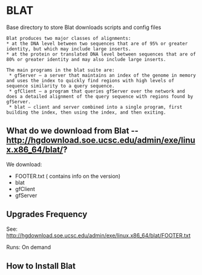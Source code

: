 # BLAT

Base directory to store Blat downloads scripts and config files

```
Blat produces two major classes of alignments:
* at the DNA level between two sequences that are of 95% or greater identity, but which may include large inserts.
* at the protein or translated DNA level between sequences that are of 80% or greater identity and may also include large inserts.

The main programs in the blat suite are:
 * gfServer – a server that maintains an index of the genome in memory and uses the index to quickly find regions with high levels of sequence similarity to a query sequence.
 * gfClient – a program that queries gfServer over the network and does a detailed alignment of the query sequence with regions found by gfServer.
 * blat – client and server combined into a single program, first building the index, then using the index, and then exiting.
```

## What do we download from Blat -- http://hgdownload.soe.ucsc.edu/admin/exe/linux.x86_64/blat/?

We download:

 * FOOTER.txt ( contains info on the version)
 * blat
 * gfClient
 * gfServer

## Upgrades Frequency

See: http://hgdownload.soe.ucsc.edu/admin/exe/linux.x86_64/blat/FOOTER.txt

Runs: On demand

## How to Install Blat
  
